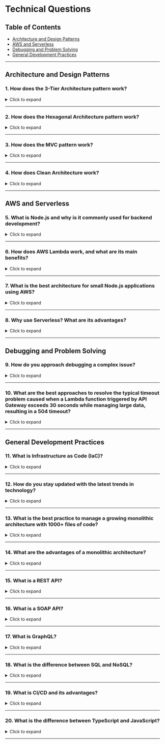 # Technical Questions

## Table of Contents

- [Architecture and Design Patterns](#architecture-and-design-patterns)
- [AWS and Serverless](#aws-and-serverless)
- [Debugging and Problem Solving](#debugging-and-problem-solving)
- [General Development Practices](#general-development-practices)

---

## Architecture and Design Patterns

### 1. How does the 3-Tier Architecture pattern work?

<details>
<summary>Click to expand</summary>

The 3-Tier Architecture separates an application into three layers:

1. Presentation Tier: The front-end or user interface (UI) that interacts with the user.
2. Logic Tier: The back-end or business logic layer where data processing and application logic occur.
3. Data Tier: The database layer where data is stored and managed.

This separation helps organize code, making it more scalable, maintainable, and easier to manage.

</details>

---

### 2. How does the Hexagonal Architecture pattern work?

<details>
<summary>Click to expand</summary>

Hexagonal Architecture separates the core business logic of an application from external systems (like databases or APIs).

- Core: The central business logic.
- Ports: Interfaces that allow external systems to communicate with the core.
- Adapters: Implementations that connect the core to external systems.

This makes the app easier to maintain, test, and adapt to new technologies.

</details>

---

### 3. How does the MVC pattern work?

<details>
<summary>Click to expand</summary>

MVC (Model-View-Controller) splits an app into three parts:

1. Model: Manages data and business logic.
2. View: Displays data to the user.
3. Controller: Handles user input and updates the model or view.

This separation makes the code easier to manage and scale.

</details>

---

### 4. How does Clean Architecture work?

<details>
<summary>Click to expand</summary>

Clean Architecture separates an application into layers to keep the core business logic independent of external factors. The layers are:

1. Entities: Core business models.
2. Use Cases: Application-specific logic.
3. Interface Adapters: Convert data between external systems (like UI or database) and core logic.
4. Frameworks & Drivers: External tools and frameworks.

This structure ensures flexibility, maintainability, and testability by keeping the core logic isolated from outside changes.

</details>

---

## AWS and Serverless

### 5. What is Node.js and why is it commonly used for backend development?

<details>
<summary>Click to expand</summary>

Node.js is an open-source JavaScript runtime built on Chrome's V8 engine. It's widely used for backend development because it’s non-blocking and event-driven, which allows it to handle many requests simultaneously. This makes it ideal for real-time applications like chat apps or APIs that need to process many I/O operations without slowing down.

</details>

---

### 6. How does AWS Lambda work, and what are its main benefits?

<details>
<summary>Click to expand</summary>

AWS Lambda is a serverless service that lets you run code without managing servers. You upload your code, and Lambda automatically handles scaling based on incoming requests. Its key benefits are:

- Cost Efficiency: You only pay for compute time.
- Automatic Scaling: It scales based on demand.
- No Server Management: No need to manage infrastructure.

Lambda is ideal for event-driven tasks like API requests, file uploads, or database triggers.

</details>

---

### 7. What is the best architecture for small Node.js applications using AWS?

<details>
<summary>Click to expand</summary>

For small Node.js apps, a serverless architecture is often the best choice. Using AWS Lambda with API Gateway allows you to run code in response to HTTP requests without managing servers. This setup automatically scales based on traffic, and combined with services like DynamoDB for storage and S3 for files, it offers a cost-effective and low-maintenance solution ideal for small apps.

</details>

---

### 8. Why use Serverless? What are its advantages?

<details>
<summary>Click to expand</summary>

Serverless eliminates infrastructure management, automatically scales with demand, and reduces costs by charging only for actual usage. It's ideal for building scalable, event-driven applications quickly, allowing developers to focus on writing code instead of managing servers.

</details>

---

## Debugging and Problem Solving

### 9. How do you approach debugging a complex issue?

<details>
<summary>Click to expand</summary>

My process involves breaking the issue into smaller parts to isolate the root cause. I:

- Review logs and replicate the problem in a test environment.
- Use debugging tools and systematically test hypotheses until the issue is resolved.
</details>

---

### 10. What are the best approaches to resolve the typical timeout problem caused when a Lambda function triggered by API Gateway exceeds 30 seconds while managing large data, resulting in a 504 timeout?

<details>
<summary>Click to expand</summary>

To avoid timeouts with large data in Lambda, use SQS or Step Functions:

- SQS: Send tasks to an SQS queue for asynchronous processing, avoiding API Gateway timeouts.
- Step Functions: Break the task into smaller steps, allowing multiple Lambdas to process data without hitting time limits.

Both methods prevent 504 timeouts by handling data processing in the background.

</details>

---

## General Development Practices

### 11. What is Infrastructure as Code (IaC)?

<details>
<summary>Click to expand</summary>

Infrastructure as Code (IaC) is the practice of managing and provisioning infrastructure using code instead of manual processes. It allows developers to define servers, networks, databases, and other resources in configuration files, making deployments consistent, repeatable, and version-controlled. Tools like Terraform, AWS CloudFormation, and Ansible are commonly used for IaC.

</details>

---

### 12. How do you stay updated with the latest trends in technology?

<details>
<summary>Click to expand</summary>

I follow top YouTubers, subscribe to blogs, and attend webinars to stay updated with the latest technology trends.

</details>

---

### 13. What is the best practice to manage a growing monolithic architecture with 1000+ files of code?

<details>
<summary>Click to expand</summary>

The best approach is to shift to a microservices architecture, where the monolith is broken into smaller, independent services. This enhances scalability, maintainability, and resilience. Changes in one service don’t affect others, limiting issues to individual services and reducing system-wide downtime. You can update and deploy services independently without impacting the entire system.

</details>

---

### 14. What are the advantages of a monolithic architecture?

<details>
<summary>Click to expand</summary>

Monolithic architecture is simpler to develop and test, especially for small applications. All components are in one codebase, so there's no need for complex inter-service communication. It's easier to debug and can be more efficient for smaller systems, as there’s less overhead.

</details>

---

### 15. What is a REST API?

<details>
<summary>Click to expand</summary>

A REST API uses HTTP methods (GET, POST, PUT, DELETE) to allow communication between clients and servers. It is stateless, meaning each request is independent, and is known for its simplicity, scalability, and flexibility.

</details>

---

### 16. What is a SOAP API?

<details>
<summary>Click to expand</summary>

A SOAP API is a protocol for exchanging structured information using XML over HTTP, SMTP, or other transport protocols. It enforces strict standards for security and error handling, making it reliable for enterprise use.

</details>

---

### 17. What is GraphQL?

<details>
<summary>Click to expand</summary>

GraphQL is a query language for APIs that allows clients to request exactly the data they need. Unlike REST, it uses a single endpoint and reduces data over-fetching and under-fetching.

</details>

---

### 18. What is the difference between SQL and NoSQL?

<details>
<summary>Click to expand</summary>

- SQL: Relational databases with structured tables and predefined schemas (e.g., MySQL, PostgreSQL).
- NoSQL: Non-relational databases with flexible formats, ideal for unstructured data and scalability (e.g., MongoDB, DynamoDB).

</details>

---

### 19. What is CI/CD and its advantages?

<details>
<summary>Click to expand</summary>

CI/CD automates code integration, testing, and deployment.

- Continuous Integration: Regularly merges code with automated tests.
- Continuous Deployment: Automatically deploys approved changes.

Advantages:

- Faster delivery.
- Fewer errors through automation.
- Quick feedback and iteration.

</details>

---

### 20. What is the difference between TypeScript and JavaScript?

<details>
<summary>Click to expand</summary>

- JavaScript: Dynamic, loosely typed, used for web development.
- TypeScript: Adds static typing for error prevention, compiles to JavaScript, and is better for large projects.

</details>

---
